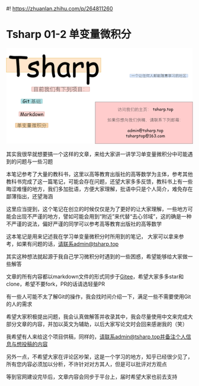 #! https://zhuanlan.zhihu.com/p/264811260

# Tsharp 01-2 单变量微积分

![tsharp.png](../01-icon/tsharp-zh.png)

其实我很早就想要搞一个这样的文章，来给大家讲一讲学习单变量微积分中可能遇到的问题与一些习题

本笔记参考了大量的教科书，这里以高等教育出版社的高等数学为主体，参考其他教科书完成了这一篇笔记，可能会存在问题，还望大家多多反馈，教科书上有一些晦涩难懂的地方，我们多加批语，方便大家理解，批语中只是个人简介，难免存在鄙薄指出，还望海涵

这里应当提到，这个笔记在创立的时候仅仅是为了更好的让大家理解，一些地方可能会出现不严谨的地方，譬如可能会用到“附近”来代替“去心邻域”，这的确是一种不严谨的说法，偏好严谨的同学可以参考高等教育出版社的高等数学

这本笔记是用来记述我在学习单变量微积分时所用到的笔记， 大家可以拿来参考，如果有问题的话，请联系admin@tsharp.top

其实这种想法就起源于我自己学习微积分时遇到的一些困惑，希望能够给大家做一些解答

文章的所有内容都以markdown文件的形式同步于[Gitee](https://gitee.com/tsharptop/tsharp_docs)，希望大家多多star和clone，希望不要fork，PR的话请选轻量PR

有一些人可能不太了解Git的操作，我会找时间介绍一下，满足一些不需要使用Git的人的需求

希望大家积极提出问题，我会认真做解答并收录其中，我会尽量使用中文来完成大部分文章的内容，并加以英文为辅助，以后大家写论文时会回来感谢我的（笑）

我希望有人来给这个项目供稿，同样的，请联系admin@tsharp.top并备注个人信息与想投稿的内容

另外一点，不希望大家在评论区吵架，这是一个学习的地方，知乎已经很少见了，所有您内容必须加以分析，不许针对对方其人，但是可以批评对方观点

等到官网建设完毕后，文章内容会同步于平台上，届时希望大家也前去支持
